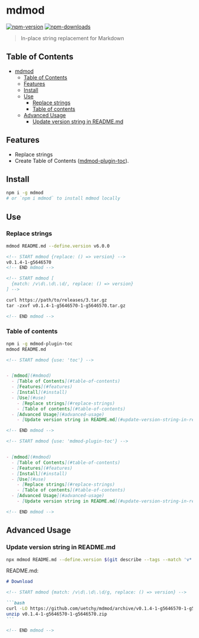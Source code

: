 # mdmod

[![npm-version]][npm-url]
[![npm-downloads]][npm-url]

> In-place string replacement for Markdown

[npm-version]: https://badgen.net/npm/v/mdmod
[npm-downloads]: https://badgen.net/npm/dt/mdmod
[npm-url]: https://npmjs.org/package/mdmod

## Table of Contents

<!-- START mdmod {use: 'toc'} -->


- [mdmod](#mdmod)
  - [Table of Contents](#table-of-contents)
  - [Features](#features)
  - [Install](#install)
  - [Use](#use)
    - [Replace strings](#replace-strings)
    - [Table of contents](#table-of-contents)
  - [Advanced Usage](#advanced-usage)
    - [Update version string in README.md](#update-version-string-in-readmemd)

<!-- END mdmod -->

## Features

- Replace strings
- Create Table of Contents ([mdmod-plugin-toc](https://github.com/uetchy/mdmod-plugin-toc)).

## Install

```bash
npm i -g mdmod
# or `npm i mdmod` to install mdmod locally
```

## Use

### Replace strings

```bash
mdmod README.md --define.version v6.0.0
```

```md
<!-- START mdmod {replace: () => version} -->
v0.1.4-1-g5646570
<!-- END mdmod -->
```

```md
<!-- START mdmod [
  {match: /v\d\.\d\.\d/, replace: () => version}
] -->

curl https://path/to/releases/3.tar.gz
tar -zxvf v0.1.4-1-g5646570-1-g5646570.tar.gz

<!-- END mdmod -->
```

### Table of contents

```bash
npm i -g mdmod-plugin-toc
mdmod README.md
```

```md
<!-- START mdmod {use: 'toc'} -->


- [mdmod](#mdmod)
  - [Table of Contents](#table-of-contents)
  - [Features](#features)
  - [Install](#install)
  - [Use](#use)
    - [Replace strings](#replace-strings)
    - [Table of contents](#table-of-contents)
  - [Advanced Usage](#advanced-usage)
    - [Update version string in README.md](#update-version-string-in-readmemd)

<!-- END mdmod -->

<!-- START mdmod {use: 'mdmod-plugin-toc'} -->


- [mdmod](#mdmod)
  - [Table of Contents](#table-of-contents)
  - [Features](#features)
  - [Install](#install)
  - [Use](#use)
    - [Replace strings](#replace-strings)
    - [Table of contents](#table-of-contents)
  - [Advanced Usage](#advanced-usage)
    - [Update version string in README.md](#update-version-string-in-readmemd)

<!-- END mdmod -->
```

## Advanced Usage

### Update version string in README.md

```bash
npx mdmod README.md --define.version $(git describe --tags --match 'v*')
```

README.md:

````md
# Download

<!-- START mdmod {match: /v\d\.\d\.\d/g, replace: () => version} -->

```bash
curl -LO https://github.com/uetchy/mdmod/archive/v0.1.4-1-g5646570-1-g5646570.zip
unzip v0.1.4-1-g5646570-1-g5646570.zip
```

<!-- END mdmod -->
````
